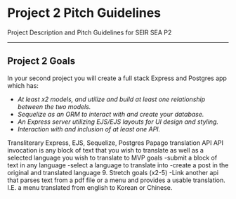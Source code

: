 # Project 2 Pitch Guidelines
Project Description and Pitch Guidelines for SEIR SEA P2

---
## Project 2 Goals

In your second project you will create a full stack Express and Postgres app which has:
- *At least x2 models, and utilize and build at least one relationship between the two models.*
- *Sequelize as an ORM to interact with and create your database.*
- *An Express server utilizing EJS/EJS layouts for UI design and styling.*
- *Interaction with and inclusion of at least one API.*

Transliterary
Express, EJS, Sequelize, Postgres
Papago translation API
API invocation is any block of text that you wish to translate as well as a selected language you wish to translate to
MVP goals
-submit a block of text in any language
-select a language to translate into
-create a post in the original and translated language
9. Stretch goals (x2-5)
-Link another api that parses text from a pdf file or a menu and provides a usable translation. I.E. a menu translated from english to Korean or Chinese. 


      




